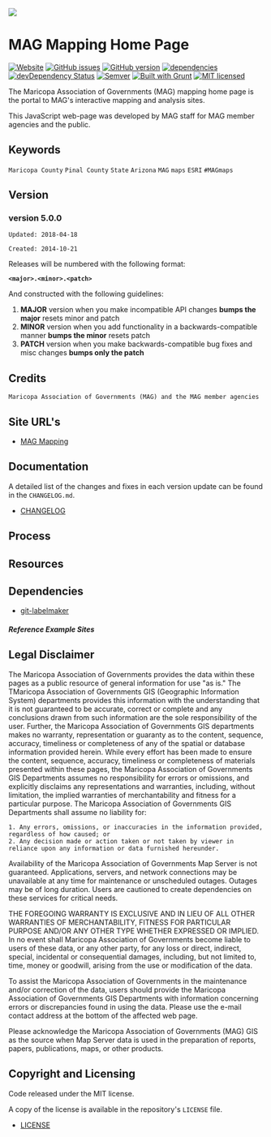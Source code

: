 ![](http://geo.azmag.gov/maps/readonaz/app/resources/img/maglogo_black.png)

# MAG Mapping Home Page #

[![Website](https://img.shields.io/website-up-down-green-red/http/shields.io.svg?label=my-website)](http://maps.azmag.gov/)
[![GitHub issues](https://img.shields.io/github/issues/AZMAG/map-MAGmappingPage.svg)](https://github.com/AZMAG/map-MAGmappingPage/issues)
[![GitHub version](https://badge.fury.io/gh/AZMAG%2Fmap-MAGmappingPage.svg)](https://badge.fury.io/gh/AZMAG%2Fmap-MAGmappingPage)
[![dependencies](https://david-dm.org/AZMAG/map-MAGmappingPage.png)](https://david-dm.org/AZMAG/map-MAGmappingPage)
[![devDependency Status](https://david-dm.org/AZMAG/map-MAGmappingPage/dev-status.png)](https://david-dm.org/AZMAG/map-MAGmappingPage)
[![Semver](http://img.shields.io/SemVer/2.0.0.png)](http://semver.org/spec/v4.4.7.html)
[![Built with Grunt](https://cdn.gruntjs.com/builtwith.png)](http://gruntjs.com/)
[![MIT licensed](https://img.shields.io/badge/license-MIT-blue.svg)](https://opensource.org/licenses/MIT)

The Maricopa Association of Governments (MAG) mapping home page is the portal to MAG's interactive mapping and analysis sites.

This JavaScript web-page was developed by MAG staff for MAG member agencies and the public.

## Keywords

`Maricopa County` `Pinal County` `State` `Arizona` `MAG` `maps` `ESRI` `#MAGmaps`

## Version

### version 5.0.0 ###

`Updated: 2018-04-18`

`Created: 2014-10-21`

Releases will be numbered with the following format:

**`<major>.<minor>.<patch>`**

And constructed with the following guidelines:

1. **MAJOR** version when you make incompatible API changes **bumps the major** resets minor and patch
2. **MINOR** version when you add functionality in a backwards-compatible manner **bumps the minor** resets patch
3. **PATCH** version when you make backwards-compatible bug fixes and misc changes **bumps only the patch**

## Credits

`Maricopa Association of Governments (MAG) and the MAG member agencies`

## Site URL's

* [MAG Mapping](http://maps.azmag.gov/)

## Documentation

A detailed list of the changes and fixes in each version update can be found in the `CHANGELOG.md`.

* [CHANGELOG](CHANGELOG.md)

## Process

## Resources

## Dependencies

* [git-labelmaker](https://github.com/himynameisdave/git-labelmaker?utm_source=hashnode.com)

#### ***Reference Example Sites***

## Legal Disclaimer

The Maricopa Association of Governments provides the data within these pages as a public resource of general information for use "as is." The TMaricopa Association of Governments GIS (Geographic Information System) departments provides this information with the understanding that it is not guaranteed to be accurate, correct or complete and any conclusions drawn from such information are the sole responsibility of the user. Further, the Maricopa Association of Governments GIS departments makes no warranty, representation or guaranty as to the content, sequence, accuracy, timeliness or completeness of any of the spatial or database information provided herein. While every effort has been made to ensure the content, sequence, accuracy, timeliness or completeness of materials presented within these pages, the Maricopa Association of Governments GIS Departments assumes no responsibility for errors or omissions, and explicitly disclaims any representations and warranties, including, without limitation, the implied warranties of merchantability and fitness for a particular purpose. The Maricopa Association of Governments GIS Departments shall assume no liability for:

    1. Any errors, omissions, or inaccuracies in the information provided, regardless of how caused; or
    2. Any decision made or action taken or not taken by viewer in reliance upon any information or data furnished hereunder.

Availability of the Maricopa Association of Governments Map Server is not guaranteed. Applications, servers, and network connections may be unavailable at any time for maintenance or unscheduled outages. Outages may be of long duration. Users are cautioned to create dependencies on these services for critical needs.

THE FOREGOING WARRANTY IS EXCLUSIVE AND IN LIEU OF ALL OTHER WARRANTIES OF MERCHANTABILITY, FITNESS FOR PARTICULAR PURPOSE AND/OR ANY OTHER TYPE WHETHER EXPRESSED OR IMPLIED. In no event shall Maricopa Association of Governments become liable to users of these data, or any other party, for any loss or direct, indirect, special, incidental or consequential damages, including, but not limited to, time, money or goodwill, arising from the use or modification of the data.

To assist the Maricopa Association of Governments in the maintenance and/or correction of the data, users should provide the Maricopa Association of Governments GIS Departments with information concerning errors or discrepancies found in using the data. Please use the e-mail contact address at the bottom of the affected web page.

Please acknowledge the Maricopa Association of Governments (MAG) GIS as the source when Map Server data is used in the preparation of reports, papers, publications, maps, or other products.

## Copyright and Licensing

Code released under the MIT license.

A copy of the license is available in the repository's `LICENSE` file.

* [LICENSE](LICENSE)

